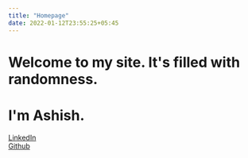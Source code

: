 ```yaml
---
title: "Homepage"
date: 2022-01-12T23:55:25+05:45
---
```


# Welcome to my site. It's filled with randomness.

# I'm Ashish.

[LinkedIn](https://www.linkedin.com/in/ashish-s-4692b810b/)  
[Github](https://github.com/ashishsubedi)

